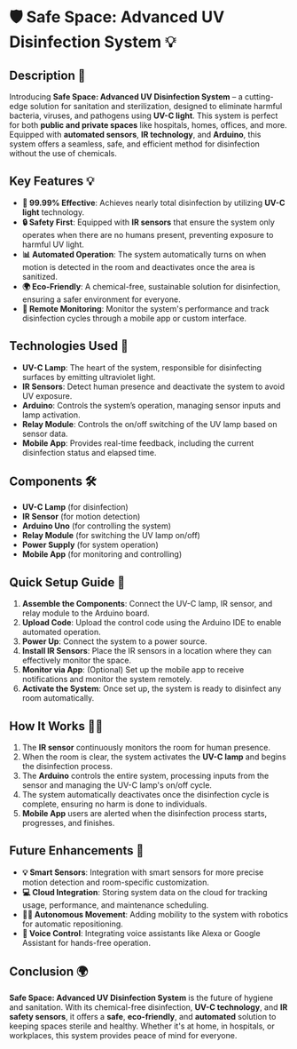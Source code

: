 # 🛡️ Safe Space: Advanced UV Disinfection System 💡

## Description 🌟
Introducing **Safe Space: Advanced UV Disinfection System** – a cutting-edge solution for sanitation and sterilization, designed to eliminate harmful bacteria, viruses, and pathogens using **UV-C light**. This system is perfect for both **public and private spaces** like hospitals, homes, offices, and more. Equipped with **automated sensors**, **IR technology**, and **Arduino**, this system offers a seamless, safe, and efficient method for disinfection without the use of chemicals.

## Key Features 💡
- **💯 99.99% Effective**: Achieves nearly total disinfection by utilizing **UV-C light** technology.
- **🔒 Safety First**: Equipped with **IR sensors** that ensure the system only operates when there are no humans present, preventing exposure to harmful UV light.
- **📊 Automated Operation**: The system automatically turns on when motion is detected in the room and deactivates once the area is sanitized.
- **🌍 Eco-Friendly**: A chemical-free, sustainable solution for disinfection, ensuring a safer environment for everyone.
- **📱 Remote Monitoring**: Monitor the system's performance and track disinfection cycles through a mobile app or custom interface.

## Technologies Used 🔧
- **UV-C Lamp**: The heart of the system, responsible for disinfecting surfaces by emitting ultraviolet light.
- **IR Sensors**: Detect human presence and deactivate the system to avoid UV exposure.
- **Arduino**: Controls the system’s operation, managing sensor inputs and lamp activation.
- **Relay Module**: Controls the on/off switching of the UV lamp based on sensor data.
- **Mobile App**: Provides real-time feedback, including the current disinfection status and elapsed time.

## Components 🛠️
- **UV-C Lamp** (for disinfection)
- **IR Sensor** (for motion detection)
- **Arduino Uno** (for controlling the system)
- **Relay Module** (for switching the UV lamp on/off)
- **Power Supply** (for system operation)
- **Mobile App** (for monitoring and controlling)

## Quick Setup Guide 🚀

1. **Assemble the Components**: Connect the UV-C lamp, IR sensor, and relay module to the Arduino board.
2. **Upload Code**: Upload the control code using the Arduino IDE to enable automated operation.
3. **Power Up**: Connect the system to a power source.
4. **Install IR Sensors**: Place the IR sensors in a location where they can effectively monitor the space.
5. **Monitor via App**: (Optional) Set up the mobile app to receive notifications and monitor the system remotely.
6. **Activate the System**: Once set up, the system is ready to disinfect any room automatically.

## How It Works 🧑‍💻
1. The **IR sensor** continuously monitors the room for human presence.
2. When the room is clear, the system activates the **UV-C lamp** and begins the disinfection process.
3. The **Arduino** controls the entire system, processing inputs from the sensor and managing the UV-C lamp's on/off cycle.
4. The system automatically deactivates once the disinfection cycle is complete, ensuring no harm is done to individuals.
5. **Mobile App** users are alerted when the disinfection process starts, progresses, and finishes.

## Future Enhancements 🌱
- **💡 Smart Sensors**: Integration with smart sensors for more precise motion detection and room-specific customization.
- **💻 Cloud Integration**: Storing system data on the cloud for tracking usage, performance, and maintenance scheduling.
- **🚶‍♂️ Autonomous Movement**: Adding mobility to the system with robotics for automatic repositioning.
- **🔔 Voice Control**: Integrating voice assistants like Alexa or Google Assistant for hands-free operation.

## Conclusion 🌍
**Safe Space: Advanced UV Disinfection System** is the future of hygiene and sanitation. With its chemical-free disinfection, **UV-C technology**, and **IR safety sensors**, it offers a **safe**, **eco-friendly**, and **automated** solution to keeping spaces sterile and healthy. Whether it's at home, in hospitals, or workplaces, this system provides peace of mind for everyone.


